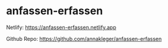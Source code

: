 # anfassen-erfassen

Netlify: https://anfassen-erfassen.netlify.app

Github Repo: https://github.com/annakleger/anfassen-erfassen
